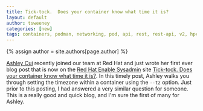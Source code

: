 ```yaml
---
title: Tick-tock.  Does your container know what time it is? 
layout: default
author: tsweeney 
categories: [new]
tags: containers, podman, networking, pod, api, rest, rest-api, v2, hpc
---
```

{% assign author = site.authors[page.author] %}

[Ashley Cui](https://twitter.com/vlntnrthbrg) recently joined our team at Red Hat and just wrote her first ever blog post that is now on the [Red Hat Enable Sysadmin](https://www.redhat.com/sysadmin/) site [Tick-tock. Does your container know what time it is?](https://www.redhat.com/sysadmin/tick-tock-container-time).  In this timely post, Ashley walks you through setting the timezone within a container using the `--tz` option.  Just prior to this posting, I had answered a very similar question for someone.  This is a really good and quick blog, and I'm sure the first of many for Ashley.
